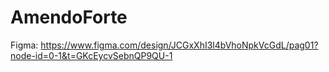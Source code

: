 # AmendoForte
Figma: https://www.figma.com/design/JCGxXhI3l4bVhoNpkVcGdL/pag01?node-id=0-1&t=GKcEycvSebnQP9QU-1
